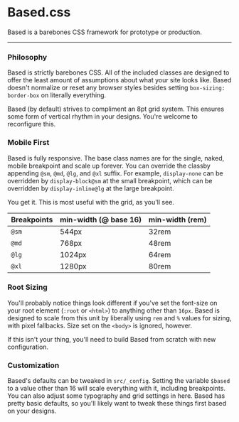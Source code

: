 # Based.css

Based is a barebones CSS framework for prototype or production.

---

### Philosophy
Based is strictly barebones CSS. All of the included classes are designed to offer the least amount of assumptions about what your site looks like. Based doesn't normalize or reset any browser styles besides setting `box-sizing: border-box` on literally everything.

Based (by default) strives to compliment an 8pt grid system. This ensures some form of vertical rhythm in your designs. You're welcome to reconfigure this.

### Mobile First
Based is fully responsive. The base class names are for the single, naked, mobile breakpoint and scale up forever. You can override the classby appending `@sm`, `@md`, `@lg`, and `@xl` suffix. For example, `display-none` can be overridden by `display-block@sm` at the small breakpoint, which can be overridden by `display-inline@lg` at the large breakpoint.

You get it. This is most useful with the grid, as you'll see.

| Breakpoints    | min-width (@ base 16) | min-width (rem)
| :------------- | :-------------------- | :-----
| `@sm`           | 544px                 | 32rem
| `@md`           | 768px                 | 48rem
| `@lg`           | 1024px                | 64rem
| `@xl`           | 1280px                | 80rem

### Root Sizing
You'll probably notice things look different if you've set the font-size on your root element (`:root` or `<html>`) to anything other than `16px`. Based is designed to scale from this unit by liberally using `rem` and `%` values for sizing, with pixel fallbacks. Size set on the `<body>` is ignored, however.

If this isn't your thing, you'll need to build Based from scratch with new configuration.

### Customization
Based's defaults can be tweaked in `src/_config`. Setting the variable `$based` to a value other than 16 will scale everything with it, including breakpoints. You can also adjust some typography and grid settings in here. Based has pretty basic defaults, so you'll likely want to tweak these things first based on your designs.
